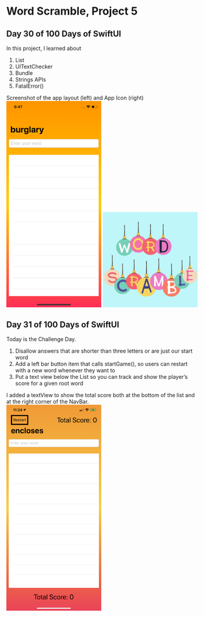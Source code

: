 <h1> Word Scramble, Project 5 </h1>
<h2> Day 30 of 100 Days of SwiftUI </h2>

<p> In this project, I learned about 
<ol> 
<li> List </li> 
<li> UITextChecker </li> 
<li> Bundle </li> 
<li> Strings APIs </li> 
<li> FatalError() </li> 
</ol>
<div>
Screenshot of the app layout (left) and App Icon (right) <br>
<img src="Screenshot.png" width="250"> <img src="appicon.png" width="250">
</div>
<h2> Day 31 of 100 Days of SwiftUI </h2>
<p> 
  Today is the Challenge Day. 
<ol> 
  <li> Disallow answers that are shorter than three letters or are just our start word </li> 
  <li> Add a left bar button item that calls startGame(), so users can restart with a new word whenever they want to </li> 
  <li> Put a text view below the List so you can track and show the player’s score for a given root word </li> 
</ol>
I added a textView to show the total score both at the bottom of the list and at the right corner of the NavBar. <br> 
<img src="UpdatedSS.png" width="250">

